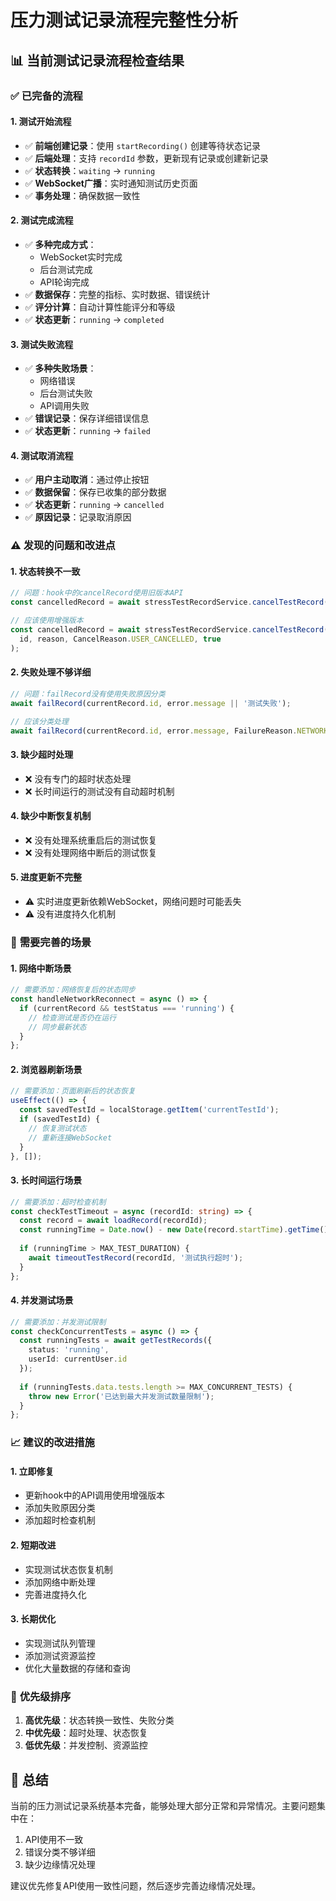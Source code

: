# 压力测试记录流程完整性分析

## 📊 **当前测试记录流程检查结果**

### ✅ **已完备的流程**

#### 1. **测试开始流程**
- ✅ **前端创建记录**：使用 `startRecording()` 创建等待状态记录
- ✅ **后端处理**：支持 `recordId` 参数，更新现有记录或创建新记录
- ✅ **状态转换**：`waiting` → `running`
- ✅ **WebSocket广播**：实时通知测试历史页面
- ✅ **事务处理**：确保数据一致性

#### 2. **测试完成流程**
- ✅ **多种完成方式**：
  - WebSocket实时完成
  - 后台测试完成
  - API轮询完成
- ✅ **数据保存**：完整的指标、实时数据、错误统计
- ✅ **评分计算**：自动计算性能评分和等级
- ✅ **状态更新**：`running` → `completed`

#### 3. **测试失败流程**
- ✅ **多种失败场景**：
  - 网络错误
  - 后台测试失败
  - API调用失败
- ✅ **错误记录**：保存详细错误信息
- ✅ **状态更新**：`running` → `failed`

#### 4. **测试取消流程**
- ✅ **用户主动取消**：通过停止按钮
- ✅ **数据保留**：保存已收集的部分数据
- ✅ **状态更新**：`running` → `cancelled`
- ✅ **原因记录**：记录取消原因

### ⚠️ **发现的问题和改进点**

#### 1. **状态转换不一致**
```typescript
// 问题：hook中的cancelRecord使用旧版本API
const cancelledRecord = await stressTestRecordService.cancelTestRecord(id, reason);

// 应该使用增强版本
const cancelledRecord = await stressTestRecordService.cancelTestRecord(
  id, reason, CancelReason.USER_CANCELLED, true
);
```

#### 2. **失败处理不够详细**
```typescript
// 问题：failRecord没有使用失败原因分类
await failRecord(currentRecord.id, error.message || '测试失败');

// 应该分类处理
await failRecord(currentRecord.id, error.message, FailureReason.NETWORK_ERROR);
```

#### 3. **缺少超时处理**
- ❌ 没有专门的超时状态处理
- ❌ 长时间运行的测试没有自动超时机制

#### 4. **缺少中断恢复机制**
- ❌ 没有处理系统重启后的测试恢复
- ❌ 没有处理网络中断后的测试恢复

#### 5. **进度更新不完整**
- ⚠️ 实时进度更新依赖WebSocket，网络问题时可能丢失
- ⚠️ 没有进度持久化机制

### 🔧 **需要完善的场景**

#### 1. **网络中断场景**
```typescript
// 需要添加：网络恢复后的状态同步
const handleNetworkReconnect = async () => {
  if (currentRecord && testStatus === 'running') {
    // 检查测试是否仍在运行
    // 同步最新状态
  }
};
```

#### 2. **浏览器刷新场景**
```typescript
// 需要添加：页面刷新后的状态恢复
useEffect(() => {
  const savedTestId = localStorage.getItem('currentTestId');
  if (savedTestId) {
    // 恢复测试状态
    // 重新连接WebSocket
  }
}, []);
```

#### 3. **长时间运行场景**
```typescript
// 需要添加：超时检查机制
const checkTestTimeout = async (recordId: string) => {
  const record = await loadRecord(recordId);
  const runningTime = Date.now() - new Date(record.startTime).getTime();
  
  if (runningTime > MAX_TEST_DURATION) {
    await timeoutTestRecord(recordId, '测试执行超时');
  }
};
```

#### 4. **并发测试场景**
```typescript
// 需要添加：并发测试限制
const checkConcurrentTests = async () => {
  const runningTests = await getTestRecords({ 
    status: 'running',
    userId: currentUser.id 
  });
  
  if (runningTests.data.tests.length >= MAX_CONCURRENT_TESTS) {
    throw new Error('已达到最大并发测试数量限制');
  }
};
```

### 📈 **建议的改进措施**

#### 1. **立即修复**
- 更新hook中的API调用使用增强版本
- 添加失败原因分类
- 添加超时检查机制

#### 2. **短期改进**
- 实现测试状态恢复机制
- 添加网络中断处理
- 完善进度持久化

#### 3. **长期优化**
- 实现测试队列管理
- 添加测试资源监控
- 优化大量数据的存储和查询

### 🎯 **优先级排序**

1. **高优先级**：状态转换一致性、失败分类
2. **中优先级**：超时处理、状态恢复
3. **低优先级**：并发控制、资源监控

## 📝 **总结**

当前的压力测试记录系统基本完备，能够处理大部分正常和异常情况。主要问题集中在：
1. API使用不一致
2. 错误分类不够详细
3. 缺少边缘情况处理

建议优先修复API使用一致性问题，然后逐步完善边缘情况处理。

